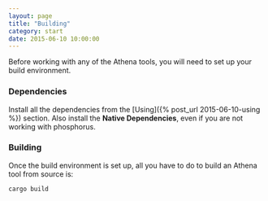 ```yaml
---
layout: page
title: "Building"
category: start
date: 2015-06-10 10:00:00
---
```


Before working with any of the Athena tools, you will need to set up your build
environment.


### Dependencies

Install all the dependencies from the [Using]({% post_url 2015-06-10-using %}) section.
Also install the **Native Dependencies**, even if you are not working with phosphorus.


### Building

Once the build environment is set up, all you have to do to build an Athena tool
from source is:

```
cargo build
```
